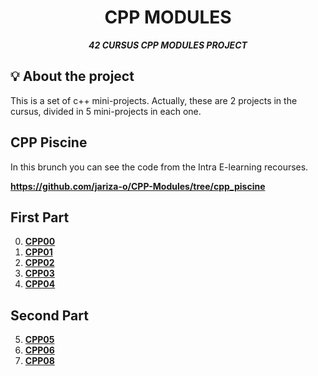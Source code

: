 <h1 align="center">
        CPP MODULES
</h1>

<p align="center">
	<b><i>42 CURSUS CPP MODULES PROJECT</i></b><br>
</p>

## 💡 About the project
This is a set of c++ mini-projects. Actually, these are 2 projects in the cursus, divided in 5 mini-projects in each one.

## CPP Piscine
In this brunch you can see the code from the Intra E-learning recourses.

**https://github.com/jariza-o/CPP-Modules/tree/cpp_piscine**

## First Part
0. **[CPP00](https://github.com/jariza-o/CPP-Modules/tree/cpp00)**
1. **[CPP01](https://github.com/jariza-o/CPP-Modules/tree/cpp01)**
2. **[CPP02](https://github.com/jariza-o/CPP-Modules/tree/cpp02)**
3. **[CPP03](https://github.com/jariza-o/CPP-Modules/tree/cpp03)**
4. **[CPP04](https://github.com/jariza-o/CPP-Modules/tree/cpp04)**

## Second Part
5. **[CPP05](https://github.com/jariza-o/CPP-Modules/tree/cpp05)**
6. **[CPP06](https://github.com/jariza-o/CPP-Modules/tree/cpp06)**
7. **[CPP08](https://github.com/jariza-o/CPP-Modules/tree/cpp07)**
